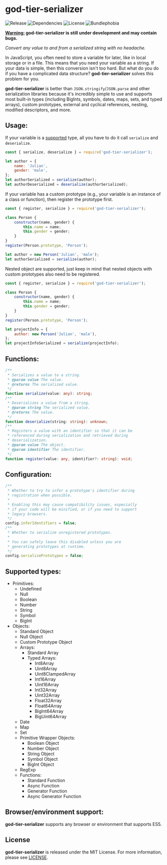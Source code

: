 # god-tier-serializer

![Release](https://img.shields.io/github/v/release/jlachniet/god-tier-serializer?include_prereleases)
![Dependencies](https://img.shields.io/badge/dependencies-0-green)
![License](https://img.shields.io/npm/l/god-tier-serializer)
![Bundlephobia](https://img.shields.io/bundlephobia/min/god-tier-serializer)

**<ins>Warning:</ins> god-tier-serializer is still under development and may contain bugs.**

_Convert any value to and from a serialized string with no headache._

In JavaScript, you often need to store a variable for later, like in local storage or in a file. This means that you need your variable as a string. If your data is simple, then this conversion isn't too hard. But what do you do if you have a complicated data structure? **god-tier-serializer** solves this problem for you.

**god-tier-serializer** is better than `JSON.stringify`/`JSON.parse` and other serialization libraries because it's incredibly simple to use and supports most built-in types (including BigInts, symbols, dates, maps, sets, and typed arrays), custom prototypes, external and cyclical references, nesting, modified descriptors, and more.

## Usage:

If your variable is a [supported](#supported-types) type, all you have to do it call `serialize` and `deserialize`.

```js
const { serialize, deserialize } = require('god-tier-serializer');

let author = {
	name: 'Julian',
	gender: 'male',
};
let authorSerialized = serialize(author);
let authorDeserialized = deserialize(authorSerialized);
```

If your variable has a custom prototype (e.g., your variable is an instance of a class or function), then register the prototype first.

```js
const { register, serialize } = require('god-tier-serializer');

class Person {
	constructor(name, gender) {
		this.name = name;
		this.gender = gender;
	}
}
register(Person.prototype, 'Person');

let author = new Person('Julian', 'male');
let authorSerialized = serialize(author);
```

Nested object are supported, just keep in mind that nested objects with custom prototypes also need to be registered.

```js
const { register, serialize } = require('god-tier-serializer');

class Person {
	constructor(name, gender) {
		this.name = name;
		this.gender = gender;
	}
}
register(Person.prototype, 'Person');

let projectInfo = {
	author: new Person('Julian', 'male'),
};
let projectInfoSerialized = serialize(projectInfo);
```

## Functions:

```ts
/**
 * Serializes a value to a string.
 * @param value The value.
 * @returns The serialized value.
 */
function serialize(value: any): string;
/**
 * Deserializes a value from a string.
 * @param string The serialized value.
 * @returns The value.
 */
function deserialize(string: string): unknown;
/**
 * Registers a value with an identifier so that it can be
 * referenced during serialization and retrieved during
 * deserialization.
 * @param value The object.
 * @param identifier The identifier.
 */
function register(value: any, identifier?: string): void;
```

## Configuration:

```ts
/**
 * Whether to try to infer a prototype's identifier during
 * registration when possible.
 *
 * Enabling this may cause compatibility issues, especially
 * if your code will be minified, or if you need to support
 * legacy browsers.
 */
config.inferIdentifiers = false;
/**
 * Whether to serialize unregistered prototypes.
 *
 * You can safely leave this disabled unless you are
 * generating prototypes at runtime.
 */
config.serializePrototypes = false;
```

## Supported types:

- Primitives:
  - Undefined
  - Null
  - Boolean
  - Number
  - String
  - Symbol
  - BigInt
- Objects:
  - Standard Object
  - Null Object
  - Custom Prototype Object
  - Arrays:
    - Standard Array
    - Typed Arrays:
      - Int8Array
      - Uint8Array
      - Uint8ClampedArray
      - Int16Array
      - Uint16Array
      - Int32Array
      - Uint32Array
      - Float32Array
      - Float64Array
      - BigInt64Array
      - BigUint64Array
  - Date
  - Map
  - Set
  - Primitive Wrapper Objects:
    - Boolean Object
    - Number Object
    - String Object
    - Symbol Object
    - BigInt Object
  - RegExp
  - Functions:
    - Standard Function
    - Async Function
    - Generator Function
    - Async Generator Function

## Browser/environment support:

**god-tier-serializer** supports any browser or environment that supports ES5.

## License

**god-tier-serializer** is released under the MIT License. For more information, please see [LICENSE](https://github.com/jlachniet/god-tier-serializer/blob/main/LICENSE).
